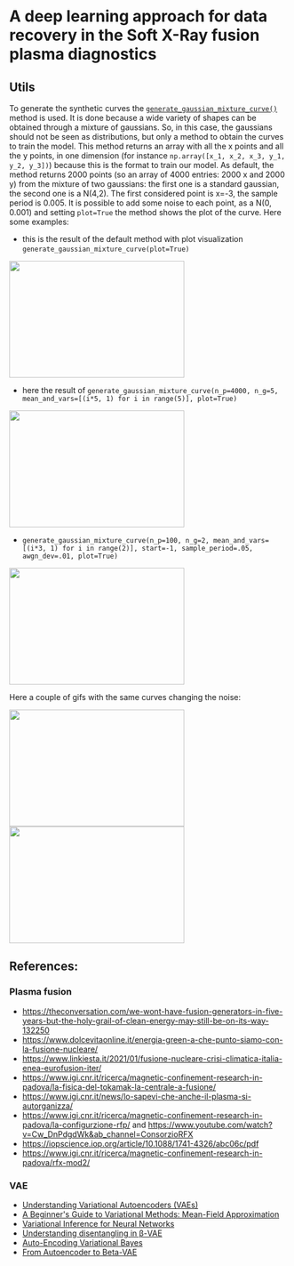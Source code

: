 # A deep learning approach for data recovery in the Soft X-Ray fusion plasma diagnostics

## Utils
To generate the synthetic curves the [`generate_gaussian_mixture_curve()`](https://github.com/nicolagulmini/RFX_HunchColab/blob/master/utils.py) method is used. It is done because a wide variety of shapes can be obtained through a mixture of gaussians. So, in this case, the gaussians should not be seen as distributions, but only a method to obtain the curves to train the model. This method returns an array with all the x points and all the y points, in one dimension (for instance `np.array([x_1, x_2, x_3, y_1, y_2, y_3])`) because this is the format to train our model. As default, the method returns 2000 points (so an array of 4000 entries: 2000 x and 2000 y) from the mixture of two gaussians: the first one is a standard gaussian, the second one is a N(4,2). The first considered point is x=-3, the sample period is 0.005. It is possible to add some noise to each point, as a N(0, 0.001) and setting `plot=True` the method shows the plot of the curve. Here some examples:

- this is the result of the default method with plot visualization `generate_gaussian_mixture_curve(plot=True)`

<img src = "https://user-images.githubusercontent.com/62892813/135228081-17cc5094-64be-4c84-8f8f-ec864ff421f4.png" width = "315" height = "210">

- here the result of `generate_gaussian_mixture_curve(n_p=4000, n_g=5, mean_and_vars=[(i*5, 1) for i in range(5)], plot=True)` 

<img src = "https://user-images.githubusercontent.com/62892813/135228089-ee04c574-155d-4340-80d9-3d51aed6fa4a.png" width = "315" height = "210">

- `generate_gaussian_mixture_curve(n_p=100, n_g=2, mean_and_vars=[(i*3, 1) for i in range(2)], start=-1, sample_period=.05, awgn_dev=.01, plot=True)`

<img src = "https://user-images.githubusercontent.com/62892813/135228808-19abffda-5ff3-4107-88f6-320e61b392cd.png" width = "315" height = "210">

Here a couple of gifs with the same curves changing the noise:

<img src = "https://user-images.githubusercontent.com/62892813/135477952-1dbbe75b-6272-4e6f-af58-b305be2675d6.gif" width = "315" height = "210"><img src = "https://user-images.githubusercontent.com/62892813/135477957-550d3a46-c1ba-4c0b-b431-df579504de5e.gif" width = "315" height = "210">

## References:
### Plasma fusion
- https://theconversation.com/we-wont-have-fusion-generators-in-five-years-but-the-holy-grail-of-clean-energy-may-still-be-on-its-way-132250
- https://www.dolcevitaonline.it/energia-green-a-che-punto-siamo-con-la-fusione-nucleare/
- https://www.linkiesta.it/2021/01/fusione-nucleare-crisi-climatica-italia-enea-eurofusion-iter/
- https://www.igi.cnr.it/ricerca/magnetic-confinement-research-in-padova/la-fisica-del-tokamak-la-centrale-a-fusione/
- https://www.igi.cnr.it/news/lo-sapevi-che-anche-il-plasma-si-autorganizza/
- https://www.igi.cnr.it/ricerca/magnetic-confinement-research-in-padova/la-configurzione-rfp/ and https://www.youtube.com/watch?v=Cw_DnPdgdWk&ab_channel=ConsorzioRFX
- https://iopscience.iop.org/article/10.1088/1741-4326/abc06c/pdf
- https://www.igi.cnr.it/ricerca/magnetic-confinement-research-in-padova/rfx-mod2/
### VAE
- [Understanding Variational Autoencoders (VAEs)](https://towardsdatascience.com/understanding-variational-autoencoders-vaes-f70510919f73)
- [A Beginner's Guide to Variational Methods: Mean-Field Approximation](https://blog.evjang.com/2016/08/variational-bayes.html)
- [Variational Inference for Neural Networks](https://towardsdatascience.com/variational-inference-for-neural-networks-a4b5cf72b24)
- [Understanding disentangling in β-VAE](https://arxiv.org/pdf/1804.03599.pdf)
- [Auto-Encoding Variational Bayes](https://arxiv.org/pdf/1312.6114.pdf)
- [From Autoencoder to Beta-VAE](https://lilianweng.github.io/lil-log/2018/08/12/from-autoencoder-to-beta-vae.html)
